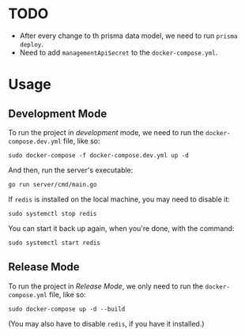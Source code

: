 # TODO

* After every change to th prisma data model, we need to run `prisma deploy`.
* Need to add `managementApiSecret` to the `docker-compose.yml`.

# Usage

## Development Mode
To run the project in *development* mode, we need to run the `docker-compose.dev.yml` file, like so:
```
sudo docker-compose -f docker-compose.dev.yml up -d
```
And then, run the server's executable:
```
go run server/cmd/main.go
```

If `redis` is installed on the local machine, you may need to disable it:
```
sudo systemctl stop redis
```
You can start it back up again, when you're done, with the command:
```
sudo systemctl start redis
```

## Release Mode
To run the project in *Release Mode*, we only need to run the `docker-compose.yml` file, like so:
```
sudo docker-compose up -d --build
```

(You may also have to disable `redis`, if you have it installed.)
